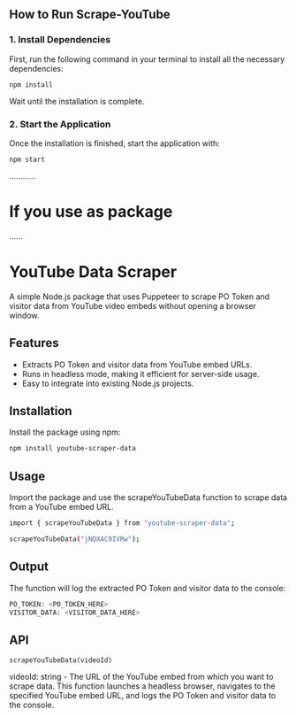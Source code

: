 ## How to Run Scrape-YouTube

### 1. Install Dependencies

First, run the following command in your terminal to install all the necessary dependencies:

```
npm install
```

Wait until the installation is complete.

### 2. Start the Application

Once the installation is finished, start the application with:

```
npm start
```

............

# If you use as package

......

# YouTube Data Scraper

A simple Node.js package that uses Puppeteer to scrape PO Token and visitor data from YouTube video embeds without opening a browser window.

## Features

- Extracts PO Token and visitor data from YouTube embed URLs.
- Runs in headless mode, making it efficient for server-side usage.
- Easy to integrate into existing Node.js projects.

## Installation

Install the package using npm:

```bash
npm install youtube-scraper-data
```

## Usage

Import the package and use the scrapeYouTubeData function to scrape data from a YouTube embed URL.

```bash
import { scrapeYouTubeData } from "youtube-scraper-data";

scrapeYouTubeData("jNQXAC9IVRw");
```

## Output

The function will log the extracted PO Token and visitor data to the console:

```bash
PO_TOKEN: <PO_TOKEN_HERE>
VISITOR_DATA: <VISITOR_DATA_HERE>
```

## API

`scrapeYouTubeData(videoId)`

videoId: string - The URL of the YouTube embed from which you want to scrape data.
This function launches a headless browser, navigates to the specified YouTube embed URL, and logs the PO Token and visitor data to the console.

